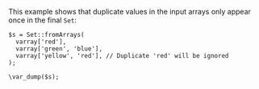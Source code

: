 This example shows that duplicate values in the input arrays only appear once in the final `Set`:

```basic-usage.php
$s = Set::fromArrays(
  varray['red'],
  varray['green', 'blue'],
  varray['yellow', 'red'], // Duplicate 'red' will be ignored
);

\var_dump($s);
```
